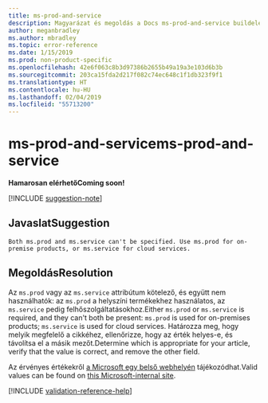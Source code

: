 ```yaml
---
title: ms-prod-and-service
description: Magyarázat és megoldás a Docs ms-prod-and-service buildelési problémájára
author: meganbradley
ms.author: mbradley
ms.topic: error-reference
ms.date: 1/15/2019
ms.prod: non-product-specific
ms.openlocfilehash: 42e6f063c8b3d97386b2655b49a19a3e103d6b3b
ms.sourcegitcommit: 203ca15fda2d217f082c74ec648c1f1db323f9f1
ms.translationtype: HT
ms.contentlocale: hu-HU
ms.lasthandoff: 02/04/2019
ms.locfileid: "55713200"
---
```

# <a name="ms-prod-and-service"></a><span data-ttu-id="1b69b-103">ms-prod-and-service</span><span class="sxs-lookup"><span data-stu-id="1b69b-103">ms-prod-and-service</span></span>

<span data-ttu-id="1b69b-104">**Hamarosan elérhető**</span><span class="sxs-lookup"><span data-stu-id="1b69b-104">**Coming soon!**</span></span>

[!INCLUDE [suggestion-note](includes/suggestion-note.md)]

## <a name="suggestion"></a><span data-ttu-id="1b69b-105">Javaslat</span><span class="sxs-lookup"><span data-stu-id="1b69b-105">Suggestion</span></span>

`Both ms.prod and ms.service can't be specified. Use ms.prod for on-premise products, or ms.service for cloud services.`

## <a name="resolution"></a><span data-ttu-id="1b69b-106">Megoldás</span><span class="sxs-lookup"><span data-stu-id="1b69b-106">Resolution</span></span>

<span data-ttu-id="1b69b-107">Az `ms.prod` vagy az `ms.service` attribútum kötelező, és együtt nem használhatók: az `ms.prod` a helyszíni termékekhez használatos, az `ms.service` pedig felhőszolgáltatásokhoz.</span><span class="sxs-lookup"><span data-stu-id="1b69b-107">Either `ms.prod` or `ms.service` is required, and they can't both be present: `ms.prod` is used for on-premises products; `ms.service` is used for cloud services.</span></span> <span data-ttu-id="1b69b-108">Határozza meg, hogy melyik megfelelő a cikkéhez, ellenőrizze, hogy az érték helyes-e, és távolítsa el a másik mezőt.</span><span class="sxs-lookup"><span data-stu-id="1b69b-108">Determine which is appropriate for your article, verify that the value is correct, and remove the other field.</span></span>

<span data-ttu-id="1b69b-109">Az érvényes értékekről [a Microsoft egy belső webhelyén](https://docsmetadatatool.azurewebsites.net/whitelists) tájékozódhat.</span><span class="sxs-lookup"><span data-stu-id="1b69b-109">Valid values can be found on [this Microsoft-internal site](https://docsmetadatatool.azurewebsites.net/whitelists).</span></span>

<!--make sure to add this file to your includes folder and verify the path-->
[!INCLUDE [validation-reference-help](includes/validation-reference-help.md)]
